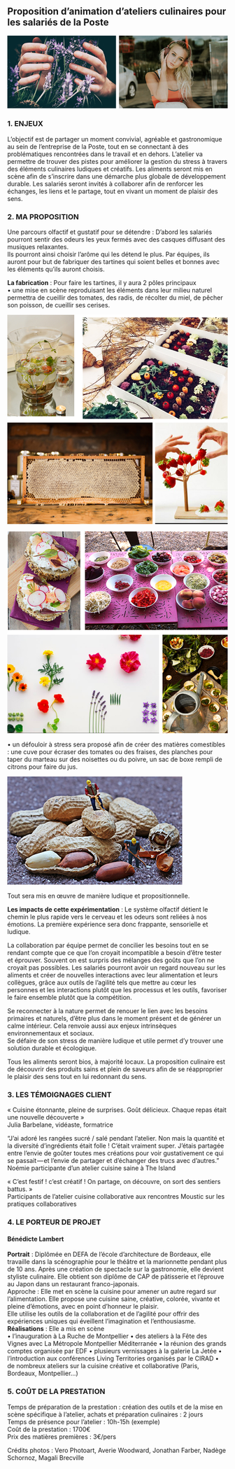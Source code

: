 ## Proposition d’animation d’ateliers culinaires pour les salariés de la Poste 


![odeurs-musique](https://github.com/bndct-lmbrt/ateliers/raw/master/medias/odeurs-musique.jpg)


### 1.	ENJEUX 
L’objectif est de partager un moment convivial, agréable et gastronomique au sein de l’entreprise de la Poste, tout en se connectant à des problématiques rencontrées dans le travail et en dehors. L’atelier va permettre de trouver des pistes pour améliorer la gestion du stress à travers des éléments culinaires ludiques et créatifs. Les aliments seront mis en scène afin de s’inscrire dans une démarche plus globale de développement durable. Les salariés seront invités à collaborer afin de renforcer les échanges, les liens et le partage, tout en vivant un moment de plaisir des sens.  


### 2.	MA PROPOSITION

  Une parcours olfactif et gustatif pour se détendre : D’abord les salariés pourront sentir des odeurs les yeux fermés avec des casques diffusant des musiques relaxantes.  
Ils pourront ainsi choisir l’arôme qui les détend le plus. 
Par équipes, ils auront pour but de fabriquer des tartines qui soient belles et bonnes avec les éléments qu’ils auront choisis.  
 

**La fabrication** : Pour faire les tartines, il y aura 2 pôles principaux  
•	une mise en scène reproduisant les éléments dans leur milieu naturel permettra de cueillir des tomates, des radis, de récolter du miel, de pêcher son poisson, de cueillir ses cerises.  

 
![ambiance](https://github.com/bndct-lmbrt/ateliers/raw/master/medias/cueillette.jpg)
 
![ambiance](https://github.com/bndct-lmbrt/ateliers/raw/master/medias/cueillette2.jpg)


•	un défouloir à stress sera proposé afin de créer des matières comestibles : une cuve pour écraser des tomates ou des fraises, des planches pour taper du marteau sur des noisettes ou du poivre, un sac de boxe rempli de citrons pour faire du jus.  
 
![collaboration](https://github.com/bndct-lmbrt/ateliers/raw/master/medias/travaux-cacahuete.jpg)

Tout sera mis en œuvre de manière ludique et propositionnelle.  

 **Les impacts de cette expérimentation** : Le système olfactif détient le chemin le plus rapide vers le cerveau et les odeurs sont reliées à nos émotions. La première expérience sera donc frappante, sensorielle et ludique.    

La collaboration par équipe permet de concilier les besoins tout en se rendant compte que ce que l’on croyait incompatible a besoin d’être tester et éprouver. Souvent on est surpris des mélanges des goûts que l’on ne croyait pas possibles. Les salariés pourront avoir un regard nouveau sur les aliments et créer de nouvelles interactions avec leur alimentation et leurs collègues, grâce aux outils de l’agilité tels que mettre au cœur les personnes et les interactions plutôt que les processus et les outils, favoriser le faire ensemble plutôt que la compétition.  

Se reconnecter à la nature permet de renouer le lien avec les besoins primaires et naturels, d’être plus dans le moment présent et de générer un calme intérieur. Cela renvoie aussi aux enjeux intrinsèques environnementaux et sociaux.  
Se défaire de son stress de manière ludique et utile permet d’y trouver une solution durable et écologique.  

Tous les aliments seront bios, à majorité locaux. La proposition culinaire est de découvrir des produits sains et plein de saveurs afin de se réapproprier le plaisir des sens tout en lui redonnant du sens.  




### 3.	LES TÉMOIGNAGES CLIENT

« Cuisine étonnante, pleine de surprises. Goût délicieux. Chaque repas était une nouvelle découverte »  
Julia Barbelane, vidéaste, formatrice  

“J’ai adoré les rangées sucré / salé pendant l’atelier. Non mais la quantité et la diversité d’ingrédients était folle ! C’était vraiment super. J’étais partagée entre l’envie de goûter toutes mes créations pour voir gustativement ce qui se passait — et l’envie de partager et d’échanger des trucs avec d’autres.”
Noémie participante d’un atelier cuisine saine à The Island  

« C’est festif ! c’est créatif ! On partage, on découvre, on sort des sentiers battus. »  
Participants de l’atelier cuisine collaborative aux rencontres Moustic sur les pratiques collaboratives  




### 4.	LE PORTEUR DE PROJET


#### Bénédicte Lambert

**Portrait** : Diplômée en DEFA de l’école d’architecture de Bordeaux, elle travaille dans la scénographie pour le théâtre et la marionnette pendant plus de 10 ans. Après une création de spectacle sur la gastronomie, elle devient styliste culinaire.   Elle obtient son diplôme de CAP de pâtisserie et l’éprouve au Japon dans un restaurant franco-japonais.  
Approche : Elle met en scène la cuisine pour amener un autre regard sur l’alimentation. Elle propose une cuisine saine, créative, colorée, vivante et pleine d’émotions, avec en point d’honneur le plaisir.  
Elle utilise les outils de la collaboration et de l’agilité pour offrir des expériences uniques qui éveillent l’imagination et l’enthousiasme.  
**Réalisations** : Elle a mis en scène   
•	l’inauguration à La Ruche de Montpellier
•	des ateliers à la Fête des Vignes avec La Métropole Montpellier Méditerranée
•	la réunion des grands comptes organisée par EDF
•	plusieurs vernissages à la galerie La Jetée
•	l’introduction aux conférences Living Territories organisés par le CIRAD
•	de nombreux ateliers sur la cuisine créative et collaborative (Paris, Bordeaux, Montpellier…)




### 5.	COÛT DE LA PRESTATION

Temps de préparation de la prestation : création des outils et de la mise en scène spécifique à l’atelier, achats et préparation culinaires : 2 jours  
Temps de présence pour l’atelier : 10h-15h (exemple)  
Coût de la prestation : 1700€  
Prix des matières premières : 3€/pers  














Crédits photos : Vero Photoart, Averie Woodward, Jonathan Farber, Nadège Schornoz, Magali Brecville  
